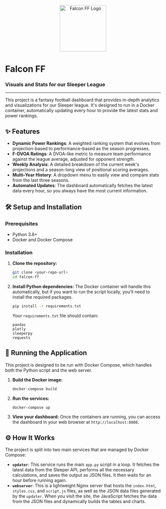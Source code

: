 <div align="center">
  <img src="https://i.imgur.com/uCkJvgd.png" alt="Falcon FF Logo" width="150" height="150" style="background-color: transparent;"/>
</div>

# Falcon FF
### Visuals and Stats for our Sleeper League

---

This project is a fantasy football dashboard that provides in-depth analytics and visualizations for our Sleeper league. It's designed to run in a Docker container, automatically updating every hour to provide the latest stats and power rankings.

## ✨ Features

- **Dynamic Power Rankings**: A weighted ranking system that evolves from projection-based to performance-based as the season progresses.
- **F-DVOA Ratings**: A DVOA-like metric to measure team performance against the league average, adjusted for opponent strength.
- **Weekly Analysis**: A detailed breakdown of the current week's projections and a season-long view of positional scoring averages.
- **Multi-Year History**: A dropdown menu to easily view and compare stats from the last three seasons.
- **Automated Updates**: The dashboard automatically fetches the latest data every hour, so you always have the most current information.

## 🛠️ Setup and Installation

### Prerequisites

- Python 3.8+
- Docker and Docker Compose

### Installation

1.  **Clone the repository:**
    ```bash
    git clone <your-repo-url>
    cd falcon-ff
    ```

2.  **Install Python dependencies:**
    The Docker container will handle this automatically, but if you want to run the script locally, you'll need to install the required packages.
    ```bash
    pip install -r requirements.txt
    ```
    Your `requirements.txt` file should contain:
    ```
    pandas
    plotly
    sleeperpy
    requests
    ```

## 🚀 Running the Application

This project is designed to be run with Docker Compose, which handles both the Python script and the web server.

1.  **Build the Docker image:**
    ```bash
    docker-compose build
    ```

2.  **Run the services:**
    ```bash
    docker-compose up
    ```

3.  **View your dashboard:**
    Once the containers are running, you can access the dashboard in your web browser at `http://localhost:8080`.

## ⚙️ How It Works

The project is split into two main services that are managed by Docker Compose:

-   **`updater`**: This service runs the main `app.py` script in a loop. It fetches the latest data from the Sleeper API, performs all the necessary calculations, and saves the output as JSON files. It then waits for an hour before running again.
-   **`webserver`**: This is a lightweight Nginx server that hosts the `index.html`, `styles.css`, and `script.js` files, as well as the JSON data files generated by the `updater`. When you visit the site, the JavaScript fetches the data from the JSON files and dynamically builds the tables and charts.